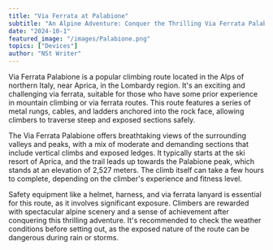 ```yaml
---
title: "Via Ferrata at Palabione"
subtitle: "An Alpine Adventure: Conquer the Thrilling Via Ferrata Palabione in Italy"
date: "2024-10-1"
featured_image: "/images/Palabione.png"
topics: ["Devices"]
author: "NSt Writer"
---
```


Via Ferrata Palabione is a popular climbing route located in the Alps of northern Italy, near Aprica, in the Lombardy region. It's an exciting and challenging via ferrata, suitable for those who have some prior experience in mountain climbing or via ferrata routes. This route features a series of metal rungs, cables, and ladders anchored into the rock face, allowing climbers to traverse steep and exposed sections safely.

The Via Ferrata Palabione offers breathtaking views of the surrounding valleys and peaks, with a mix of moderate and demanding sections that include vertical climbs and exposed ledges. It typically starts at the ski resort of Aprica, and the trail leads up towards the Palabione peak, which stands at an elevation of 2,527 meters. The climb itself can take a few hours to complete, depending on the climber's experience and fitness level.

Safety equipment like a helmet, harness, and via ferrata lanyard is essential for this route, as it involves significant exposure. Climbers are rewarded with spectacular alpine scenery and a sense of achievement after conquering this thrilling adventure. It's recommended to check the weather conditions before setting out, as the exposed nature of the route can be dangerous during rain or storms.
